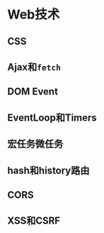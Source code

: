 # Web技术

## CSS

## Ajax和`fetch`

## DOM Event

## EventLoop和Timers

## 宏任务微任务

## hash和history路由

## CORS

## XSS和CSRF

